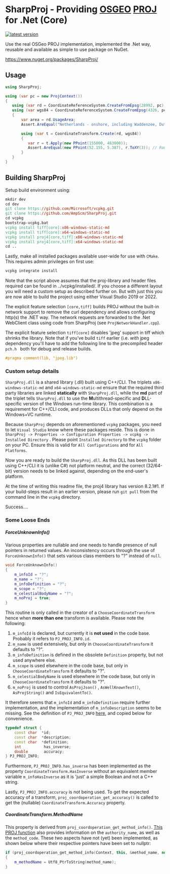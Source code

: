 # SharpProj - Providing [OSGEO](https://www.osgeo.org/projects/proj/) [PROJ](https://proj.org/) for .Net (Core)

[![latest version](https://img.shields.io/nuget/v/SharpProj)](https://www.nuget.org/packages/SharpProj)

Use the real OSGeo PROJ implementation, implemented the .Net way, reusable and available as simple to use package on NuGet.

https://www.nuget.org/packages/SharpProj/

## Usage

```csharp
using SharpProj;

using (var pc = new ProjContext())
{
   using (var rd = CoordinateReferenceSystem.CreateFromEpsg(28992, pc))
   using (var wgs84 = CoordinateReferenceSystem.CreateFromEpsg(4326, pc))
   {
       var area = rd.UsageArea;
       Assert.AreEqual("Netherlands - onshore, including Waddenzee, Dutch Wadden Islands and 12-mile offshore coastal zone.", area.Name);

       using (var t = CoordinateTransform.Create(rd, wgs84))
       {
          var r = t.Apply(new PPoint(155000, 463000));
          Assert.AreEqual(new PPoint(52.155, 5.387), r.ToXY(3)); // Round to 3 decimals for easy testing
       }
   }
}
```

## Building SharpProj
Setup build environment using:

```makefile
mkdir dev
cd dev
git clone https://github.com/Microsoft/vcpkg.git
git clone https://github.com/AmpScm/SharpProj.git
cd vcpkg
bootstrap-vcpkg.bat
vcpkg install tiff[core]:x86-windows-static-md
vcpkg install tiff[core]:x64-windows-static-md
vcpkg install proj4[core,tiff]:x86-windows-static-md
vcpkg install proj4[core,tiff]:x64-windows-static-md
cd ..
```

Lastly, make all installed packages available user-wide for use with `CMake`. This requires admin privileges on first use:

```makefile
vcpkg integrate install
```

Note that the script above assumes that the proj-library and header files required can be found in ../vcpkg/installed/<triplet>.
If you choose a different layout you will need a custom setup as described further on. But with just this you are now able to build the project using either Visual Studio 2019 or 2022.

The explicit feature selection `[core,tiff]` builds PROJ without the built-in network support to remove the curl dependency and allows configuring http(s) the .NET way. The network requests are forwarded to the .Net WebClient class using code from SharpProj (see `ProjNetworkHandler.cpp`). 

The explicit feature selection `tiff[core]` disables 'jpeg' support in tiff which shrinks the library.  Note that if you've build `tiff` earlier (i.e. *with* jpeg dependency you'll have to add the following line to the precompiled header `pch.h `  both for debug and release builds.

``` c++
#pragma comment(lib, "jpeg.lib")
```

### Custom setup details

`SharpProj.dll` is a shared library (.dll) built using C++/CLI. The triplets `x86-windows-static-md` and `x64-windows-static-md` ensure that the required third party libraries are linked **statically** with `SharpProj.dll`, while the **md** part of the triplet tells `SharpProj.dll` to use the **M**ultithread-specific and **D**LL-specific version of the Windows run-time library. This combination is a requirement for C++/CLI code, and produces DLLs that only depend on the Windows+VC runtime.

Because `SharpProj` depends on aforementioned `vcpkg` packages, you need to let `Visual Studio` know where these packages reside. This is done in `SharpProj -> Properties -> Configuration Properties -> vcpkg -> Installed Directory` . Please point `Installed Directory` to the `vcpkg` folder on your PC. Ensure this is valid for `All Configurations` and for `All Platforms`.

Now you are ready to build the `SharpProj.dll`. As this DLL has been built using C++/CLI it is (unlike C#) not platform neutral, and the correct (32/64-bit) version needs to be linked against, depending on the end-user's platform.

At the time of writing this readme file, the proj4 library has version 8.2.1#1. If your build-steps result in an earlier version, please run `git pull` from the command line in the `vcpkg` directory.

Success....

### Some Loose Ends

##### ForceUnknownInfo()

Various properties are nullable and one needs to handle presence of null pointers in returned values. An inconsistency occurs through the use of `ForceUnknownInfo()` that sets various class members to "?" instead of `null`.

```C++
void ForceUnknownInfo()
{
	m_infoId = "?";
    m_name = "?";
    m_infoDefinition = "?";
    m_scope = "?";
    m_celestialBodyName = "?";
    m_noProj = true;
}
```

This routine is only called in the creator of a `ChooseCoordinateTransform` hence when **more than one** transform is available.  Please note the following:

1. `m_infoId` is declared, but currently it is **not used** in the code base. Probably it refers to `PJ_PROJ_INFO.id`.
2. `m_name` is used extensively, but only in  `ChooseCoordinateTransform` it defaults to "?".
3. `m_infoDefinition` is defined in the obsolete `Definition` property, but not used anywhere else.
4. `m_scope` is used elsewhere in the code base, but only in  `ChooseCoordinateTransform` it defaults to "?".
5. `m_celestialBodyName` is used elsewhere in the code base, but only in  `ChooseCoordinateTransform` it defaults to "?".
6. `m_noProj` is used to control `AsProjJson()` , `AsWellKnownText()`,  `AsProjString()` and `IsEquivalentTo()`.

It therefore seems that `m_infoId` and `m_infoDefinition` require further implementation,  and the implementation of `m_infoDescription` seems to be missing. See the definition of `PJ_PROJ_INFO` [here](https://proj.org/development/reference/datatypes.html#c.PJ_PROJ_INFO), and copied below for convenience.

```c++
typedef struct {
    const char  *id;
    const char  *description;
    const char  *definition;
    int          has_inverse;
    double       accuracy;
} PJ_PROJ_INFO;
```

Furthermore, `PJ_PROJ_INFO.has_inverse` has been implemented as the property `CoordinateTransform.HasInverse` without an equivalent member variable `m_infoHasInverse` as it is 'just' a simple Boolean and not a C++ string.  

Lastly, `PJ_PROJ_INFO.accuracy` is not being used. To get the expected accuracy of a transform, `proj_coordoperation_get_accuracy()` is called to get the (nullable) `CoordinateTransform.Accuracy` property.

##### CoordinateTransform.MethodName

This property is derived from `proj_coordoperation_get_method_info()`. [This PROJ function](https://proj.org/development/reference/functions.html#c.proj_coordoperation_get_method_info) also provides information on the `authority_name`, as well as the `method_code`. These two aspects have not (yet) been implemented, as shown below where their respective pointers have been set to nullptr: 

```c++
if (proj_coordoperation_get_method_info(Context, this, &method_name, nullptr, nullptr))
{
    m_methodName = Utf8_PtrToString(method_name);
}
```

